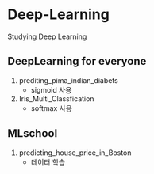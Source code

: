 # Deep-Learning
Studying Deep Learning

## DeepLearning for everyone
1. prediting_pima_indian_diabets
   - sigmoid 사용
2. Iris_Multi_Classfication
   - softmax 사용

## MLschool
1. predicting_house_price_in_Boston
   - 데이터 학습
